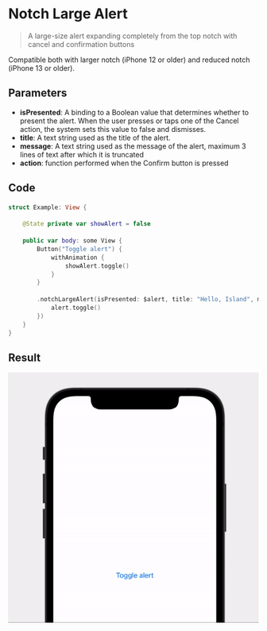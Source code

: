 #  Notch Large Alert

> A large-size alert expanding completely from the top notch with cancel and confirmation buttons

Compatible both with larger notch (iPhone 12 or older) and reduced notch (iPhone 13 or older).

## Parameters

- **isPresented**: A binding to a Boolean value that determines whether to present the alert. When the user presses or taps one of the Cancel action, the system sets this value to false and dismisses.
- **title**: A text string used as the title of the alert.
- **message**: A text string used as the message of the alert, maximum 3 lines of text after which it is truncated
- **action**: function performed when the Confirm button is pressed

## Code

```swift
struct Example: View {
    
    @State private var showAlert = false
    
    public var body: some View {
        Button("Toggle alert") {
            withAnimation {
                showAlert.toggle()
            }
        }
        
        .notchLargeAlert(isPresented: $alert, title: "Hello, Island", message: "This is a test for the new Notch alert.", action: {
            alert.toggle()
        })
    }
}

```

## Result

![Result](NotchLargeAlert.gif)
